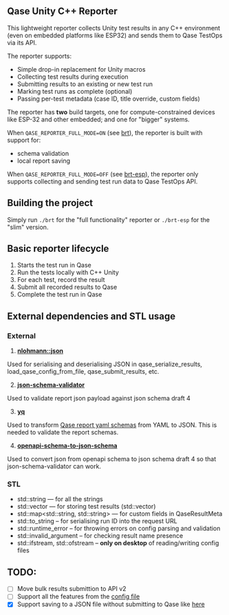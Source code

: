 ## Qase Unity C++ Reporter

This lightweight reporter collects Unity test results in any C++ environment (even on embedded platforms like ESP32) and sends them to Qase TestOps via its API.

The reporter supports:
- Simple drop-in replacement for Unity macros
- Collecting test results during execution
- Submitting results to an existing or new test run
- Marking test runs as complete (optional)
- Passing per-test metadata (case ID, title override, custom fields)

The reporter has **two** build targets, one for compute-constrained devices like ESP-32 and other embedded; and one for "bigger" systems.

When `QASE_REPORTER_FULL_MODE=ON` (see [brt](https://github.com/sharovatov/qase-cpp-unity-reporter/blob/main/brt)), the reporter is built with support for:
- schema validation
- local report saving

When `QASE_REPORTER_FULL_MODE=OFF` (see [brt-esp](https://github.com/sharovatov/qase-cpp-unity-reporter/blob/main/brt-esp)), the reporter only supports collecting and sending test run data to Qase TestOps API.

## Building the project

Simply run `./brt` for the "full functionality" reporter or `./brt-esp` for the "slim" version.

## Basic reporter lifecycle

1. Starts the test run in Qase
2. Run the tests locally with C++ Unity
3. For each test, record the result
4. Submit all recorded results to Qase
6. Complete the test run in Qase

## External dependencies and STL usage

### External

1. **[nlohmann::json](https://github.com/nlohmann/json)**

Used for serialising and deserialising JSON in qase_serialize_results, load_qase_config_from_file, qase_submit_results, etc.

2. **[json-schema-validator](https://github.com/pboettch/json-schema-validator)**

Used to validate report json payload against json schema draft 4

3. **[yq](https://github.com/mikefarah/yq)**

Used to transform [Qase report yaml schemas](https://github.com/qase-tms/specs/tree/master/report) from YAML to JSON. This is needed to validate the report schemas.

4. **[openapi-schema-to-json-schema](https://github.com/openapi-contrib/openapi-schema-to-json-schema)**

Used to convert json from openapi schema to json schema draft 4 so that json-schema-validator can work.

### STL

- std::string — for all the strings
- std::vector — for storing test results (std::vector<TestResult>)
- std::map<std::string, std::string> — for custom fields in QaseResultMeta
- std::to_string – for serialising run ID into the request URL
- std::runtime_error – for throwing errors on config parsing and validation
- std::invalid_argument – for checking result name presence
- std::ifstream, std::ofstream – **only on desktop** of reading/writing config files

## TODO:

- [ ] Move bulk results submittion to API v2
- [ ] Support all the features from the [config file](https://github.com/qase-tms/qase-javascript/tree/main/qase-javascript-commons#configuration)
- [x] Support saving to a JSON file without submitting to Qase like [here](https://github.com/qase-tms/specs/tree/master/report)
